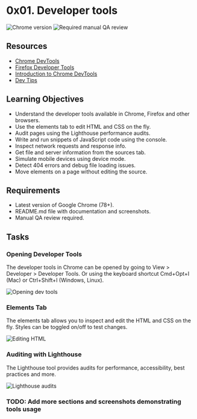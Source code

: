 # 0x01. Developer tools

![Chrome version][chrome-image]
![Required manual QA review][qa-image]

## Resources

- [Chrome DevTools](https://developer.chrome.com/docs/devtools/) 
- [Firefox Developer Tools](https://developer.mozilla.org/en-US/docs/Tools)
- [Introduction to Chrome DevTools](https://www.codeschool.com/courses/discover-devtools)
- [Dev Tips](https://umaar.com/dev-tips/)

## Learning Objectives

- Understand the developer tools available in Chrome, Firefox and other browsers.
- Use the elements tab to edit HTML and CSS on the fly.
- Audit pages using the Lighthouse performance audits.
- Write and run snippets of JavaScript code using the console.
- Inspect network requests and response info.
- Get file and server information from the sources tab.
- Simulate mobile devices using device mode.
- Detect 404 errors and debug file loading issues.
- Move elements on a page without editing the source.

## Requirements

- Latest version of Google Chrome (78+).
- README.md file with documentation and screenshots.
- Manual QA review required.

## Tasks

### Opening Developer Tools

The developer tools in Chrome can be opened by going to View > Developer > Developer Tools. Or using the keyboard shortcut Cmd+Opt+I (Mac) or Ctrl+Shift+I (Windows, Linux).

![Opening dev tools](images/opening-dev-tools.png)

### Elements Tab

The elements tab allows you to inspect and edit the HTML and CSS on the fly. Styles can be toggled on/off to test changes.

![Editing HTML](images/editing-html.png)

### Auditing with Lighthouse

The Lighthouse tool provides audits for performance, accessibility, best practices and more.

![Lighthouse audits](images/lighthouse-audits.png)

### TODO: Add more sections and screenshots demonstrating tools usage

[chrome-image]: https://img.shields.io/badge/Chrome-v79-blue.svg
[qa-image]: https://img.shields.io/badge/Manual%20QA-required-yellow.svg
